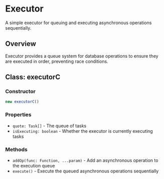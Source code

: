 # Executor

A simple executor for queuing and executing asynchronous operations sequentially.

## Overview

Executor provides a queue system for database operations to ensure they are executed in order, preventing race conditions.

## Class: executorC

### Constructor

```typescript
new executorC()
```

### Properties

- `quote: Task[]` - The queue of tasks
- `isExecuting: boolean` - Whether the executor is currently executing tasks

### Methods

- `addOp(func: Function, ...param)` - Add an asynchronous operation to the execution queue
- `execute()` - Execute the queued asynchronous operations sequentially
